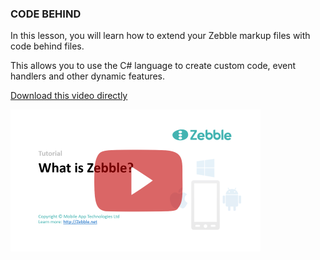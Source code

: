 ﻿
### CODE BEHIND

In this lesson, you will learn how to extend your Zebble markup files with code behind files.

This allows you to use the C# language to create custom code, event handlers and other dynamic features.

[Download this video directly](https://drive.google.com/file/d/0B3EED8dgociyTnRHcDcyYldiV3c/view?usp=sharing)

[![CODE BEHIND](https://github.com/Geeksltd/Zebble.Docs/blob/master/assets/tutorials/1.png?raw=true)](https://youtu.be/PGppaxUK8jo)

